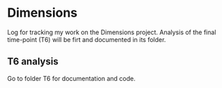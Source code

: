# Dimensions

Log for tracking my work on the Dimensions project. Analysis of the final time-point (T6)
will be firt and documented in its folder.

## T6 analysis

Go to folder T6 for documentation and code.
